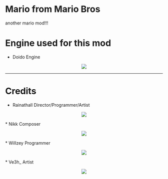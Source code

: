# Mario from Mario Bros
another mario mod!!!

# Engine used for this mod
* Doido Engine

<p align="center">
<img src="https://www.newgrounds.com/dump/draw/27ed38c719b9761af970cac60f441e21">
</p>

---------------------------------

# Credits
* Rainathall  Director/Programmer/Artist
<p align="center">
<img src="[https://www.newgrounds.com/dump/draw/27ed38c719b9761af970cac60f441e21](https://art.ngfiles.com/images/5594000/5594960_656242_willzinhu_untitled-5594960.e213a6b5943dd2b1fa0f3e15bd79f3b0.webp?f1712442559)">
</p>
* Nikk        Composer  
<p align="center">
<img src="https://www.newgrounds.com/dump/draw/27ed38c719b9761af970cac60f441e21">
</p>
* Willzey     Programmer
<p align="center">
<img src="https://art.ngfiles.com/images/5594000/5594960_656241_willzinhu_untitled-5594960.77317e366da80810c7f613d1e8381dce.webp?f1712442559">
</p>
* Ve3h_       Artist
<p align="center">
<img src="https://www.newgrounds.com/dump/draw/27ed38c719b9761af970cac60f441e21">
</p>
